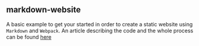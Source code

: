 ## markdown-website

A basic example to get your started in order to create a static website using `Markdown` and `Webpack`.
An article describing the code and the whole process can be found [here](https://ahmadgame.com/blog/mdblog.html)
